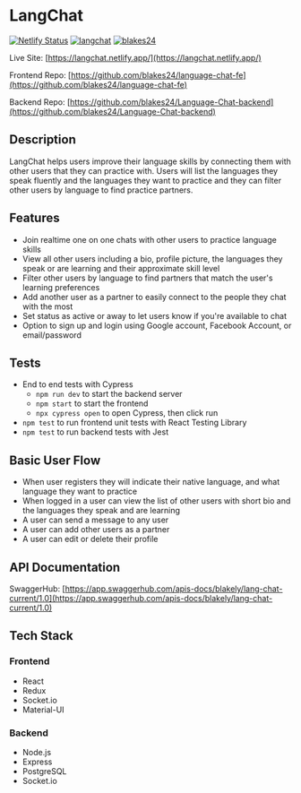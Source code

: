 # LangChat

[![Netlify Status](https://api.netlify.com/api/v1/badges/a979763d-c45d-4ded-95b2-951f95e5dfb6/deploy-status)](https://app.netlify.com/sites/langchat/deploys)
[![langchat](https://img.shields.io/endpoint?url=https://dashboard.cypress.io/badge/simple/9j4rei/main&style=flat&logo=cypress)](https://dashboard.cypress.io/projects/9j4rei/runs)
[![blakes24](https://circleci.com/gh/blakes24/Language-Chat-backend.svg?style=shield)](https://app.circleci.com/pipelines/github/blakes24/Language-Chat-backend)

Live Site: [https://langchat.netlify.app/](https://langchat.netlify.app/)

Frontend Repo: [https://github.com/blakes24/language-chat-fe](https://github.com/blakes24/language-chat-fe)

Backend Repo: [https://github.com/blakes24/Language-Chat-backend](https://github.com/blakes24/Language-Chat-backend)

## Description
LangChat helps users improve their language skills by connecting them with other users that they can practice with. Users will list the languages they speak fluently and the languages they want to practice and they can filter other users by language to find practice partners.

## Features
* Join realtime one on one chats with other users to practice language skills
* View all other users including a bio, profile picture, the languages they speak or are learning and their approximate skill level 
* Filter other users by language to find partners that match the user's learning preferences
* Add another user as a partner to easily connect to the people they chat with the most
* Set status as active or away to let users know if you're available to chat
* Option to sign up and login using Google account, Facebook Account, or email/password

## Tests
* End to end tests with Cypress
	* `npm run dev` to start the backend server
	* `npm start` to start the frontend
	* `npx cypress open` to open Cypress, then click run
* `npm test` to run frontend unit tests with React Testing Library
* `npm test` to run backend tests with Jest

## Basic User Flow
* When user registers they will indicate their native language, and what language they want to practice
* When logged in a user can view the list of other users with short bio and the languages they speak and are learning
* A user can send a message to any user
* A user can add other users as a partner
* A user can edit or delete their profile

## API Documentation
SwaggerHub:
[https://app.swaggerhub.com/apis-docs/blakely/lang-chat-current/1.0](https://app.swaggerhub.com/apis-docs/blakely/lang-chat-current/1.0)

## Tech Stack
### Frontend
* React
* Redux
* Socket.io
* Material-UI

### Backend
* Node.js
* Express
* PostgreSQL
* Socket.io